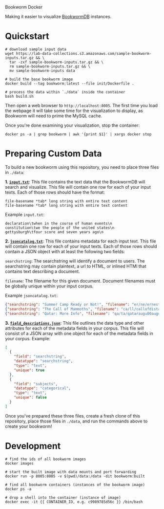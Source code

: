 Bookworm Docker

Making it easier to visualize [BookwormDB](https://github.com/Bookworm-project/BookwormDB) instances.

# Quickstart

```
# download sample input data
wget https://lab-data-collections.s3.amazonaws.com/sample-bookworm-inputs.tar.gz && \
  tar -zxf sample-bookworm-inputs.tar.gz && \
  rm sample-bookworm-inputs.tar.gz && \
  mv sample-bookworm-inputs data

# build the base bookworm image
docker build --tag bookworm:latest --file init/Dockerfile .

# process the data within `./data` inside the container
bash build.sh
```

Then open a web browser to `http://localhost:8005`. The first time you load the webpage it will take some time for the visualization to display, as Bookworm will need to prime the MySQL cache.

Once you're done examining your visualization, stop the container:

```
docker ps -a | grep bookworm | awk '{print $1}' | xargs docker stop
```

# Preparing Custom Data

To build a new bookworm using this repository, you need to place three files in `./data`:

**1. [`input.txt`](https://bookworm-project.github.io/Docs/input.txt.html)**: This file contains the text data that the BookwormDB will search and visualize. This file will contain one row for each of your input texts. Each of those rows should have the format:

```
file-basename *tab* long string with entire text content
file-basename *tab* long string with entire text content
```

Example `input.txt`:

```
declaration\twhen in the course of human events\n
constitution\twe the people of the united states\n
gettysburgh\tfour score and seven years ago\n
```

**2. [`jsoncatalog.txt`](https://bookworm-project.github.io/Docs/JSONcatalog.html)**: This file contains metadata for each input text. This file will contain one row for each of your input texts. Each of those rows should contain a JSON object with at least the following two fields:

`searchstring`: The searchstring will identify a document to users. The searchstring may contain plaintext, a url to HTML, or inlined HTMl that contains text describing a document.

`filename`: The filename for this given document. Document filenames must be globally unique within your input corpus.

Example `jsoncatalog.txt`:

```json
{"searchstring": "Summer Camp Ready or Not!", "filename": "er/ne/ernestineamandas00belt", "subjects": ["summer"]}
{"searchstring": "The Call of Mammoths", "filename": "ca/ll/callofdistantmam00ward", "subjects": ["mammoths"]}
{"searchstring": "Qatar: More Info", "filename": "qa/ta/qataraugu00augu", "subjects": ["qatar", "info"]}
```

**3. [`field_descriptions.json`](https://bookworm-project.github.io/Docs/field_descriptions.json.html)**: This file outlines the data type and other attributes for each of the metadata fields in your corpus. This file will consist of a JSON array with one object for each of the metadata fields in your corpus. Example:

```json
[
  {
    "field": "searchstring",
    "datatype": "searchstring",
    "type": "text",
    "unique": true
  },
  {
    "field": "subjects",
    "datatype": "categorical",
    "type": "text",
    "unique": false
  }
]
```
Once you've prepared these three files, create a fresh clone of this repository, place those files in `./data`, and run the commands above to create your bookworm!

# Development

```
# find the ids of all bookworm images
docker images

# start the built image with data mounts and port forwarding
docker run -p 8005:8005 -v $(pwd)/data:/data -dit bookworm:built

# find all bookworm containers (instances of the bookworm image)
docker ps -a

# drop a shell into the container (instance of image)
docker exec -it {{ CONTAINER_ID, e.g. c9989785d56c }} /bin/bash
```